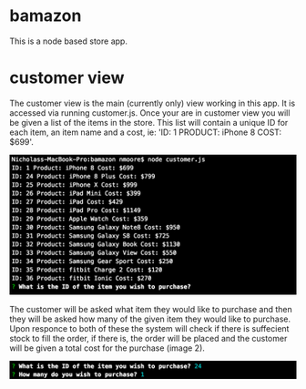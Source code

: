 # bamazon
This is a node based store app. 

# customer view
The customer view is the main (currently only) view working in this app. It is accessed via running customer.js.
Once your are in customer view you will be given a list of the items in the store. This list will contain a unique ID for each item, an item name and a cost, ie: 'ID: 1 PRODUCT: iPhone 8 COST: $699'.

![Shot1](./images/image1.png)

The customer will be asked what item they would like to purchase and then they will be asked how many of the given item they would like to purchase. Upon responce to both of these the system will check if there is suffecient stock to fill the order, if there is, the order will be placed and the customer will be given a total cost for the purchase (image 2). 

![Shot2](./images/image2.png)
